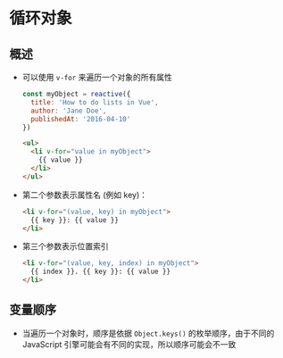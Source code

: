 # 循环对象

## 概述

+ 可以使用 `v-for` 来遍历一个对象的所有属性

    ```js
    const myObject = reactive({
      title: 'How to do lists in Vue',
      author: 'Jane Doe',
      publishedAt: '2016-04-10'
    })

    ```

    ```html
    <ul>
      <li v-for="value in myObject">
        {{ value }}
      </li>
    </ul>
    ```

+ 第二个参数表示属性名 (例如 key)：

    ```html
    <li v-for="(value, key) in myObject">
      {{ key }}: {{ value }}
    </li>
    ```

+ 第三个参数表示位置索引

    ```html
    <li v-for="(value, key, index) in myObject">
      {{ index }}. {{ key }}: {{ value }}
    </li>
    ```

## 变量顺序

+ 当遍历一个对象时，顺序是依据 `Object.keys()` 的枚举顺序，由于不同的 JavaScript 引擎可能会有不同的实现，所以顺序可能会不一致
